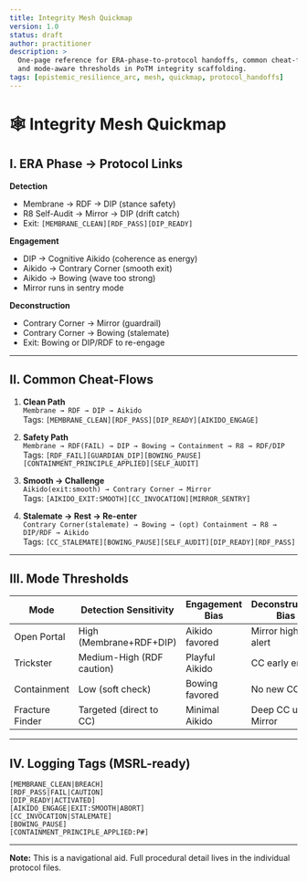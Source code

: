 ```yaml
---
title: Integrity Mesh Quickmap
version: 1.0
status: draft
author: practitioner
description: >
  One-page reference for ERA-phase-to-protocol handoffs, common cheat-flows,
  and mode-aware thresholds in PoTM integrity scaffolding.
tags: [epistemic_resilience_arc, mesh, quickmap, protocol_handoffs]
---
```


# 🕸 Integrity Mesh Quickmap

## I. ERA Phase → Protocol Links

**Detection**
- Membrane → RDF → DIP (stance safety)
- R8 Self-Audit → Mirror → DIP (drift catch)
- Exit: `[MEMBRANE_CLEAN][RDF_PASS][DIP_READY]`

**Engagement**
- DIP → Cognitive Aikido (coherence as energy)
- Aikido → Contrary Corner (smooth exit)  
- Aikido → Bowing (wave too strong)  
- Mirror runs in sentry mode

**Deconstruction**
- Contrary Corner → Mirror (guardrail)  
- Contrary Corner → Bowing (stalemate)  
- Exit: Bowing or DIP/RDF to re-engage

---

## II. Common Cheat-Flows

1. **Clean Path**  
`Membrane → RDF → DIP → Aikido`  
Tags: `[MEMBRANE_CLEAN][RDF_PASS][DIP_READY][AIKIDO_ENGAGE]`

2. **Safety Path**  
`Membrane → RDF(FAIL) → DIP → Bowing → Containment → R8 → RDF/DIP`  
Tags: `[RDF_FAIL][GUARDIAN_DIP][BOWING_PAUSE][CONTAINMENT_PRINCIPLE_APPLIED][SELF_AUDIT]`

3. **Smooth → Challenge**  
`Aikido(exit:smooth) → Contrary Corner → Mirror`  
Tags: `[AIKIDO_EXIT:SMOOTH][CC_INVOCATION][MIRROR_SENTRY]`

4. **Stalemate → Rest → Re-enter**  
`Contrary Corner(stalemate) → Bowing → (opt) Containment → R8 → DIP/RDF → Aikido`  
Tags: `[CC_STALEMATE][BOWING_PAUSE][SELF_AUDIT][DIP_READY][RDF_PASS]`

---

## III. Mode Thresholds

| Mode            | Detection Sensitivity | Engagement Bias | Deconstruction Bias |
|-----------------|-----------------------|-----------------|---------------------|
| Open Portal     | High (Membrane+RDF+DIP) | Aikido favored  | Mirror high-alert   |
| Trickster       | Medium-High (RDF caution) | Playful Aikido  | CC early entry      |
| Containment     | Low (soft check)       | Bowing favored  | No new CC           |
| Fracture Finder | Targeted (direct to CC) | Minimal Aikido  | Deep CC under Mirror|

---

## IV. Logging Tags (MSRL-ready)

`[MEMBRANE_CLEAN|BREACH]`  
`[RDF_PASS|FAIL|CAUTION]`  
`[DIP_READY|ACTIVATED]`  
`[AIKIDO_ENGAGE|EXIT:SMOOTH|ABORT]`  
`[CC_INVOCATION|STALEMATE]`  
`[BOWING_PAUSE]`  
`[CONTAINMENT_PRINCIPLE_APPLIED:P#]`

---

**Note:** This is a navigational aid. Full procedural detail lives in the individual protocol files.
